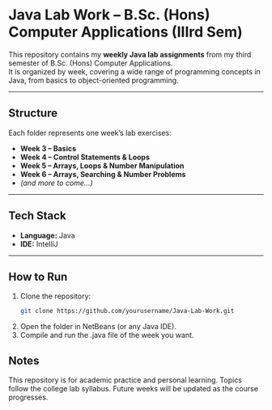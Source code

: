 # Java Lab Work – B.Sc. (Hons) Computer Applications (IIIrd Sem)

This repository contains my **weekly Java lab assignments** from my third semester of B.Sc. (Hons) Computer Applications.  
It is organized by week, covering a wide range of programming concepts in Java, from basics to object-oriented programming.

---

## Structure
Each folder represents one week’s lab exercises:

- **Week 3 – Basics**  
- **Week 4 – Control Statements & Loops**  
- **Week 5 – Arrays, Loops & Number Manipulation**  
- **Week 6 – Arrays, Searching & Number Problems**    
- *(and more to come…)*

---

## Tech Stack
- **Language:** Java  
- **IDE:** IntelliJ  

---

## How to Run
1. Clone the repository:
   ```bash
   git clone https://github.com/yourusername/Java-Lab-Work.git
2. Open the folder in NetBeans (or any Java IDE).
3. Compile and run the .java file of the week you want.

## Notes

This repository is for academic practice and personal learning.
Topics follow the college lab syllabus.
Future weeks will be updated as the course progresses.
